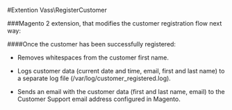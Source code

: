 #Extention Vass\RegisterCustomer


###Magento 2 extension, that modifies the customer registration flow next way:

####Once the customer has been successfully registered:


* Removes whitespaces from the customer first name.

* Logs customer data (current date and time, email, first and last name) to a separate log file (/var/log/customer_registered.log).

* Sends an email with the customer data (first and last name, email) to the Customer Support email address configured in Magento.

